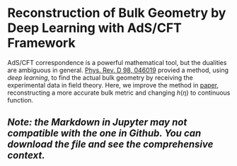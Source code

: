 # Reconstruction of Bulk Geometry by Deep Learning with AdS/CFT Framework
AdS/CFT correspondence is a powerful mathematical tool, but the dualities are ambiguous in general. [Phys. Rev. D 98, 046019](https://journals.aps.org/prd/abstract/10.1103/PhysRevD.98.046019) provied a method, using *deep learning*, to find the actual bulk geometry by receiving the experimental data in field theory. Here, we improve the method in [paper](https://journals.aps.org/prd/abstract/10.1103/PhysRevD.98.046019), reconstructing a more accurate bulk metric and changing $h(\eta)$ to continuous function.

## *Note: the Markdown in Jupyter may not compatible with the one in Github. You can download the file and see the comprehensive context.*
